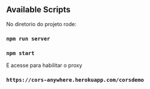 ## Available Scripts

No diretorio do projeto rode:

### `npm run server`

### `npm start`

E acesse para habilitar o proxy

### `https://cors-anywhere.herokuapp.com/corsdemo`